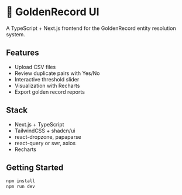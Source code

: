 # 🧠 GoldenRecord UI

A TypeScript + Next.js frontend for the GoldenRecord entity resolution system.

## Features

- Upload CSV files
- Review duplicate pairs with Yes/No
- Interactive threshold slider
- Visualization with Recharts
- Export golden record reports

## Stack

- Next.js + TypeScript
- TailwindCSS + shadcn/ui
- react-dropzone, papaparse
- react-query or swr, axios
- Recharts

## Getting Started

```bash
npm install
npm run dev
```
